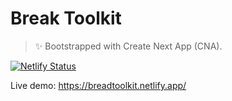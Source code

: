 # Break Toolkit

> ✨ Bootstrapped with Create Next App (CNA).

[![Netlify Status](https://api.netlify.com/api/v1/badges/f9253d81-8715-4146-915b-17ffdc51839d/deploy-status)](https://app.netlify.com/sites/breadtoolkit/deploys)

Live demo: https://breadtoolkit.netlify.app/
